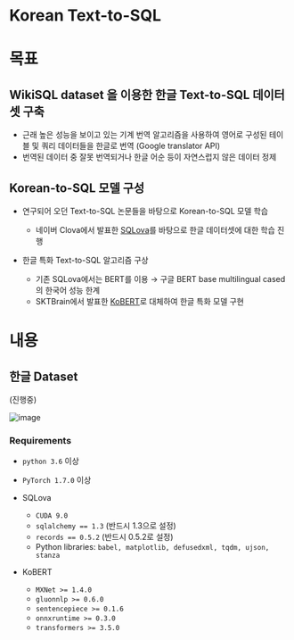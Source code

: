 # Korean Text-to-SQL

# **목표**

## WikiSQL dataset 을 이용한 한글 Text-to-SQL 데이터셋 구축

- 근래 높은 성능을 보이고 있는 기계 번역 알고리즘을 사용하여 영어로 구성된 테이블 및 쿼리 데이터들을 한글로 번역 (Google translator API)
- 번역된 데이터 중 잘못 번역되거나 한글 어순 등이 자연스럽지 않은 데이터 정제

## Korean-to-SQL 모델 구성

- 연구되어 오던 Text-to-SQL 논문들을 바탕으로 Korean-to-SQL 모델 학습
  - 네이버 Clova에서 발표한 [SQLova](https://github.com/naver/sqlova)를 바탕으로 한글 데이터셋에 대한 학습 진행 

- 한글 특화 Text-to-SQL 알고리즘 구상
  - 기존 SQLova에서는 BERT를 이용 → 구글 BERT base multilingual cased의 한국어 성능 한계
  - SKTBrain에서 발표한 [KoBERT](https://github.com/SKTBrain/KoBERT)로 대체하여 한글 특화 모델 구현 

# 내용

## 한글 Dataset

(진행중)

![image](https://user-images.githubusercontent.com/38035718/137361761-0746c138-a176-4113-82b2-1cf87bb55ee6.png)


### **Requirements**

- `python 3.6` 이상
- `PyTorch 1.7.0` 이상

- SQLova
    - `CUDA 9.0`
    - `sqlalchemy == 1.3`  (반드시 1.3으로 설정)
    - `records == 0.5.2` (반드시 0.5.2로 설정)
    - Python libraries: `babel, matplotlib, defusedxml, tqdm, ujson, stanza`
- KoBERT
    - `MXNet >= 1.4.0`
    - `gluonnlp >= 0.6.0`
    - `sentencepiece >= 0.1.6`
    - `onnxruntime >= 0.3.0`
    - `transformers >= 3.5.0`
